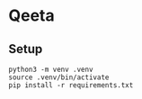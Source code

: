 # Qeeta


## Setup

```
python3 -m venv .venv
source .venv/bin/activate
pip install -r requirements.txt
```